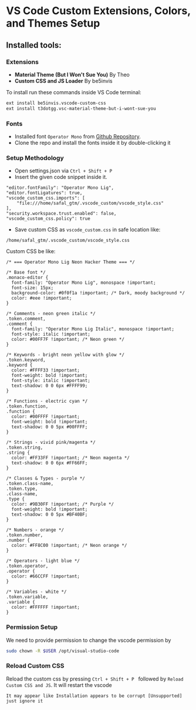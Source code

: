 # VS Code Custom Extensions, Colors, and Themes Setup

## Installed tools:

### Extensions
- **Material Theme (But I Won't Sue You)** By Theo
- **Custom CSS and JS Loader** By be5invis

To install run these commands inside VS Code terminal:

```bash
ext install be5invis.vscode-custom-css
ext install t3dotgg.vsc-material-theme-but-i-wont-sue-you
```

### Fonts

- Installed font `Operator Mono` from [Github Repository](https://github.com/willfore/vscode_operator_mono_lig). 
- Clone the repo and install the fonts inside it by double-clicking it

### Setup Methodology

- Open settings.json via `Ctrl + Shift + P `
- Insert the given code snippet inside it.

```code
"editor.fontFamily": "Operator Mono Lig",
"editor.fontLigatures": true,
"vscode_custom_css.imports": [
    "file:///home/safal_gtm/.vscode_custom/vscode_style.css"
],
"security.workspace.trust.enabled": false,
"vscode_custom_css.policy": true
```
- Save custom CSS as `vscode_custom.css` in safe location like:
```text
/home/safal_gtm/.vscode_custom/vscode_style.css
```
Custom CSS be like:
```code
/* === Operator Mono Lig Neon Hacker Theme === */

/* Base font */
.monaco-editor {
  font-family: "Operator Mono Lig", monospace !important;
  font-size: 15px;
  background-color: #0f0f1a !important; /* Dark, moody background */
  color: #eee !important;
}

/* Comments - neon green italic */
.token.comment,
.comment {
  font-family: "Operator Mono Lig Italic", monospace !important;
  font-style: italic !important;
  color: #00FF7F !important; /* Neon green */
}

/* Keywords - bright neon yellow with glow */
.token.keyword,
.keyword {
  color: #FFFF33 !important;
  font-weight: bold !important;
  font-style: italic !important;
  text-shadow: 0 0 6px #FFFF99;
}

/* Functions - electric cyan */
.token.function,
.function {
  color: #00FFFF !important;
  font-weight: bold !important;
  text-shadow: 0 0 5px #00FFFF;
}

/* Strings - vivid pink/magenta */
.token.string,
.string {
  color: #FF33FF !important; /* Neon magenta */
  text-shadow: 0 0 6px #FF66FF;
}

/* Classes & Types - purple */
.token.class-name,
.token.type,
.class-name,
.type {
  color: #9B30FF !important; /* Purple */
  font-weight: bold !important;
  text-shadow: 0 0 5px #BF40BF;
}

/* Numbers - orange */
.token.number,
.number {
  color: #FF8C00 !important; /* Neon orange */
}

/* Operators - light blue */
.token.operator,
.operator {
  color: #66CCFF !important;
}

/* Variables - white */
.token.variable,
.variable {
  color: #FFFFFF !important;
}
```
### Permission Setup
We need to provide permission to  change the vscode permission by 
```bash
sudo chown -R $USER /opt/visual-studio-code
```
### Reload Custom CSS
Reload the custom css by pressing `Ctrl + Shift + P ` followed by `Reload Custom CSS and JS`.
It will restart the vscode
```note
It may appear like Installation appears to be corrupt [Unsupported] just ignore it
```

